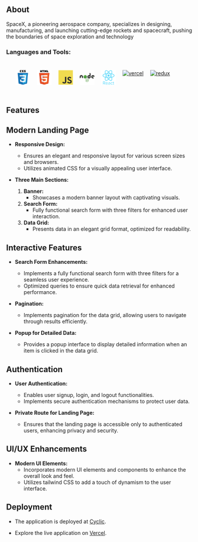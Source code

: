 ## About 
SpaceX, a pioneering aerospace company, specializes in designing, manufacturing, and launching cutting-edge rockets and spacecraft, pushing the boundaries of space exploration and technology

<h3 align="left">Languages and Tools:</h3>
<p align="left" style="width: 90%; margin: auto; padding: 23px; display: flex; gap: 18px;">
  <a href="https://www.w3schools.com/css/" target="_blank" rel="noreferrer">
    <img src="https://raw.githubusercontent.com/devicons/devicon/master/icons/css3/css3-original-wordmark.svg" alt="css3" width="40" height="40"/>
  </a>

  <a href="https://www.w3.org/html/" target="_blank" rel="noreferrer">
    <img src="https://raw.githubusercontent.com/devicons/devicon/master/icons/html5/html5-original-wordmark.svg" alt="html5" width="40" height="40"/>
  </a>

  <a href="https://developer.mozilla.org/en-US/docs/Web/JavaScript" target="_blank" rel="noreferrer">
    <img src="https://raw.githubusercontent.com/devicons/devicon/master/icons/javascript/javascript-original.svg" alt="javascript" width="40" height="40"/>
  </a>

  <a href="https://nodejs.org" target="_blank" rel="noreferrer">
    <img src="https://raw.githubusercontent.com/devicons/devicon/master/icons/nodejs/nodejs-original-wordmark.svg" alt="nodejs" width="40" height="40"/>
  </a> 

  <a href="https://reactjs.org/" target="_blank" rel="noreferrer">
    <img src="https://raw.githubusercontent.com/devicons/devicon/master/icons/react/react-original-wordmark.svg" alt="react" width="40" height="40"/>
  </a>

  <a href="https://vercel.com/" target="_blank" rel="noreferrer">
    <img src="https://th.bing.com/th/id/OIP.ypz_d6GL7n2nXfQnbw_ARAHaFj?w=195&h=180&c=7&r=0&o=5&dpr=1.3&pid=1.7" alt="vercel" width="50" height="40"/>
  </a>

  <a href="https://redux.js.org/" target="_blank" rel="noreferrer">
    <img src="https://th.bing.com/th/id/OIP.WcRnU2ERqYHZBKBQ0zXCvgHaGs?w=188&h=180&c=7&r=0&o=5&dpr=1.3&pid=1.7" alt="redux" width="50" height="40"/>
  </a>
</p>

## Features 

## Modern Landing Page

- **Responsive Design:**
  - Ensures an elegant and responsive layout for various screen sizes and browsers.
  - Utilizes animated CSS for a visually appealing user interface.

- **Three Main Sections:**
  1. **Banner:**
      - Showcases a modern banner layout with captivating visuals.
  2. **Search Form:**
      - Fully functional search form with three filters for enhanced user interaction.
  3. **Data Grid:**
      - Presents data in an elegant grid format, optimized for readability.

## Interactive Features

- **Search Form Enhancements:**
  - Implements a fully functional search form with three filters for a seamless user experience.
  - Optimized queries to ensure quick data retrieval for enhanced performance.

- **Pagination:**
  - Implements pagination for the data grid, allowing users to navigate through results efficiently.

- **Popup for Detailed Data:**
  - Provides a popup interface to display detailed information when an item is clicked in the data grid.

## Authentication

- **User Authentication:**
  - Enables user signup, login, and logout functionalities.
  - Implements secure authentication mechanisms to protect user data.

- **Private Route for Landing Page:**
  - Ensures that the landing page is accessible only to authenticated users, enhancing privacy and security.

## UI/UX Enhancements

- **Modern UI Elements:**
  - Incorporates modern UI elements and components to enhance the overall look and feel.
  - Utilizes tailwind CSS to add a touch of dynamism to the user interface.

## Deployment

- The application is deployed at [Cyclic](https://good-ruby-woodpecker-gown.cyclic.app).

- Explore the live application on [Vercel](https://brainstormforce.vercel.app/spacex).


